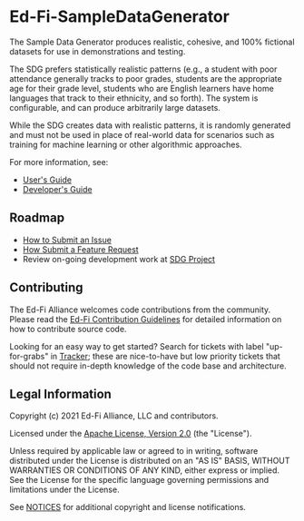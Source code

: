 # Ed-Fi-SampleDataGenerator

The Sample Data Generator produces realistic, cohesive, and 100% fictional
datasets for use in demonstrations and testing.

The SDG prefers statistically realistic patterns (e.g., a student with poor
attendance generally tracks to poor grades, students are the appropriate age for
their grade level, students who are English learners have home languages that
track to their ethnicity, and so forth). The system is configurable, and can
produce arbitrarily large datasets.

While the SDG creates data with realistic patterns, it is randomly generated and
must not be used in place of real-world data for scenarios such as training for
machine learning or other algorithmic approaches.

For more information, see:

* [User's Guide](https://techdocs.ed-fi.org/x/loXpAg)
* [Developer's
  Guide](https://techdocs.ed-fi.org/x/l52IBg)

## Roadmap

* [How to Submit an
  Issue](https://techdocs.ed-fi.org/display/ETKB/How+To%3A+Submit+an+Issue)
* [How Submit a Feature
  Request](https://techdocs.ed-fi.org/display/ETKB/How+To%3A+Submit+a+Feature+Request)
* Review on-going development work at [SDG
  Project](https://tracker.ed-fi.org/projects/SDG/)

## Contributing

The Ed-Fi Alliance welcomes code contributions from the community. Please read
the [Ed-Fi Contribution
Guidelines](https://techdocs.ed-fi.org/display/ETKB/Code+Contribution+Guidelines)
for detailed information on how to contribute source code.

Looking for an easy way to get started? Search for tickets with label
"up-for-grabs" in [Tracker](https://tracker.ed-fi.org/issues/?filter=14108);
these are nice-to-have but low priority tickets that should not require in-depth
knowledge of the code base and architecture.

## Legal Information

Copyright (c) 2021 Ed-Fi Alliance, LLC and contributors.

Licensed under the [Apache License, Version 2.0](LICENSE) (the "License").

Unless required by applicable law or agreed to in writing, software distributed
under the License is distributed on an "AS IS" BASIS, WITHOUT WARRANTIES OR
CONDITIONS OF ANY KIND, either express or implied. See the License for the
specific language governing permissions and limitations under the License.

See [NOTICES](NOTICES.md) for additional copyright and license notifications.
